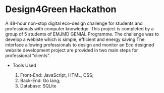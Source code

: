 # Design4Green Hackathon

A 48-hour non-stop digital eco-design challenge for students and professionals with computer knowledge. This project is completed by a group of 5 students of EMJMD GENIAL Programme. The challenge was to develop a webiste which is simple, efficient and energy saving.The interface allowing professionals to design and monitor an Eco designed website development project are provided in two main steps for professional “clients”.

* Tools Used

  1. Front-End: JavaScript, HTML, CSS; 
  2. Back-End: Go lang; 
  3. Database: SQLite



